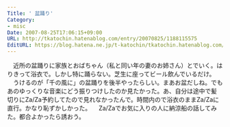 ```yaml
---
Title: ' 盆踊り'
Category:
- misc
Date: 2007-08-25T17:06:15+09:00
URL: http://tkatochin.hatenablog.com/entry/20070825/1188115575
EditURL: https://blog.hatena.ne.jp/t-katochin/tkatochin.hatenablog.com/atom/entry/6653586347154755244
---
```


　近所の盆踊りに家族とおばちゃん（私と同い年の妻のお姉さん）とでいく。はりきって浴衣で。しかし特に踊らない。芝生に座ってビール飲んでいるだけ。
　うけるのが「千の風に」の盆踊りを後半やったらしい。まあお盆だしね。でもあのゆっくりな音楽にどう振りつけしたのか見たかった。あ、自分は途中で髪切りにZa/Za予約してたので見れなかったんで。時間内ので浴衣のままZa/Zaに直行。かなり恥ずかしかった。
　Za/Zaでお気に入りの人に納涼船の話してみた。都合よかったら誘おう。
